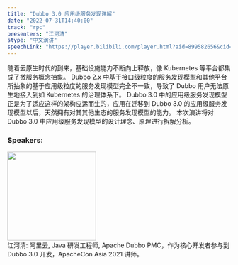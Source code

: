 ```yaml
---
title: "Dubbo 3.0 应用级服务发现详解"
date: "2022-07-31T14:40:00"
track: "rpc"
presenters: "江河清"
stype: "中文演讲"
speechLink: "https://player.bilibili.com/player.html?aid=899582656&cid=805969134&page=1"
---
```

随着云原生时代的到来，基础设施能力不断向上释放，像 Kubernetes 等平台都集成了微服务概念抽象。
Dubbo 2.x 中基于接口级粒度的服务发现模型和其他平台所抽象的基于应用级粒度的服务发现模型完全不一致，导致了 Dubbo 用户无法原生地接入到如 Kubernetes 的治理体系下。
Dubbo 3.0 中的应用级服务发现模型正是为了适应这样的架构应运而生的，应用在迁移到 Dubbo 3.0 的应用级服务发现模型以后，天然拥有对其其他生态的服务发现模型的能力。
本次演讲将对 Dubbo 3.0 中应用级服务发现模型的设计理念、原理进行拆解分析。
 ### Speakers: 
 <img src="images/speaker/1170.png" width="200" /><br>江河清: 阿里云, Java 研发工程师, Apache Dubbo PMC，作为核心开发者参与到 Dubbo 3.0 开发，ApacheCon Asia 2021 讲师。

 